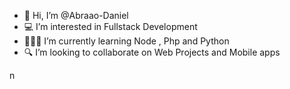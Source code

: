 - 👋 Hi, I’m @Abraao-Daniel
- 💻 I’m interested in Fullstack Development 
- 👨🏽‍💻 I’m currently learning Node , Php and Python
- 🔍 I’m looking to collaborate on  Web Projects and Mobile apps



n  
